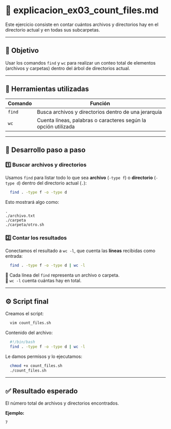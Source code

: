 # 🧩 explicacion_ex03_count_files.md

Este ejercicio consiste en contar cuántos archivos y directorios hay en el directorio actual y en todas sus subcarpetas.

---

## 🧠 Objetivo

Usar los comandos `find` y `wc` para realizar un conteo total de elementos (archivos y carpetas) dentro del árbol de directorios actual.

---

## 🧰 Herramientas utilizadas

| Comando | Función |
|----------|----------|
| `find` | Busca archivos y directorios dentro de una jerarquía |
| `wc` | Cuenta líneas, palabras o caracteres según la opción utilizada |

---

## 🧩 Desarrollo paso a paso

### 1️⃣ Buscar archivos y directorios
Usamos `find` para listar todo lo que sea **archivo** (`-type f`) o **directorio** (`-type d`) dentro del directorio actual (`.`):

```bash
  find . -type f -o -type d
```

Esto mostrará algo como:
```
.
./archivo.txt
./carpeta
./carpeta/otro.sh
```

### 2️⃣ Contar los resultados
Conectamos el resultado a `wc -l`, que cuenta las **líneas** recibidas como entrada:

```bash
  find . -type f -o -type d | wc -l
```

🔹 Cada línea del `find` representa un archivo o carpeta.  
🔹 `wc -l` cuenta cuántas hay en total.

---

## ⚙️ Script final

Creamos el script:

```bash
  vim count_files.sh
```

Contenido del archivo:

```bash
  #!/bin/bash
  find . -type f -o -type d | wc -l
```

Le damos permisos y lo ejecutamos:

```bash
  chmod +x count_files.sh
  ./count_files.sh
```

---

## ✅ Resultado esperado

El número total de archivos y directorios encontrados.

**Ejemplo:**
```
7
```
